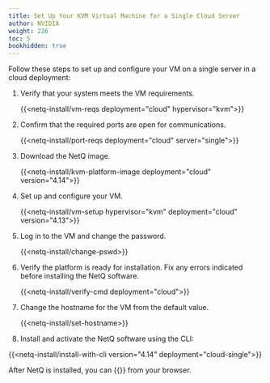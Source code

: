 ```yaml
---
title: Set Up Your KVM Virtual Machine for a Single Cloud Server
author: NVIDIA
weight: 226
toc: 5
bookhidden: true
---
```

Follow these steps to set up and configure your VM on a single server in a cloud deployment:

1. Verify that your system meets the VM requirements.

    {{<netq-install/vm-reqs deployment="cloud" hypervisor="kvm">}}

2. Confirm that the required ports are open for communications. 

    {{<netq-install/port-reqs deployment="cloud" server="single">}}

3. Download the NetQ image.

    {{<netq-install/kvm-platform-image deployment="cloud" version="4.14">}}

4. Set up and configure your VM.

    {{<netq-install/vm-setup hypervisor="kvm" deployment="cloud" version="4.13">}}

5. Log in to the VM and change the password.

    {{<netq-install/change-pswd>}}

6. Verify the platform is ready for installation. Fix any errors indicated before installing the NetQ software.

    {{<netq-install/verify-cmd deployment="cloud">}}

7. Change the hostname for the VM from the default value.

    {{<netq-install/set-hostname>}}

8. Install and activate the NetQ software using the CLI:

{{<netq-install/install-with-cli version="4.14" deployment="cloud-single">}}

After NetQ is installed, you can {{<link title="Access the NetQ UI" text="log in to NetQ">}} from your browser.